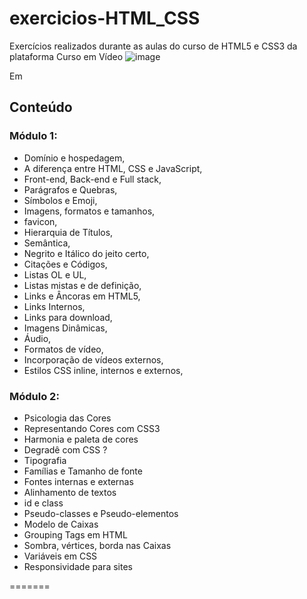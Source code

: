 # exercicios-HTML_CSS
Exercícios realizados durante as aulas do curso de HTML5 e CSS3 da plataforma Curso em Vídeo
![image](https://user-images.githubusercontent.com/88253809/155230104-debe6b75-14b7-4ffb-b02c-0c87026f13cc.png)

Em
## Conteúdo
### Módulo 1:
- Domínio e hospedagem, 
- A diferença entre HTML, CSS e JavaScript, 
- Front-end, Back-end e Full stack, 
- Parágrafos e Quebras, 
- Símbolos e Emoji, 
- Imagens, formatos e tamanhos, 
- favicon, 
- Hierarquia de Títulos, 
- Semântica, 
- Negrito e Itálico do jeito certo, 
- Citações e Códigos, 
- Listas OL e UL, 
- Listas mistas e de definição, 
- Links e Âncoras em HTML5, 
- Links Internos, 
- Links para download, 
- Imagens Dinâmicas, 
- Áudio, 
- Formatos de vídeo, 
- Incorporação de vídeos externos, 
- Estilos CSS inline, internos e externos, 

### Módulo 2:
- Psicologia das Cores
- Representando Cores com CSS3
- Harmonia e paleta de cores
- Degradê com CSS ?
- Tipografia
- Famílias e Tamanho de fonte
- Fontes internas e externas
- Alinhamento de textos 
- id e class
- Pseudo-classes e Pseudo-elementos
- Modelo de Caixas 
- Grouping Tags em HTML
- Sombra, vértices, borda nas Caixas
- Variáveis em CSS
- Responsividade para sites


=======

